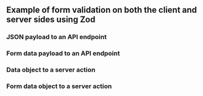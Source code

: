 ## Example of form validation on both the client and server sides using Zod

### JSON payload to an API endpoint
### Form data payload to an API endpoint
### Data object to a server action
### Form data object to a server action
